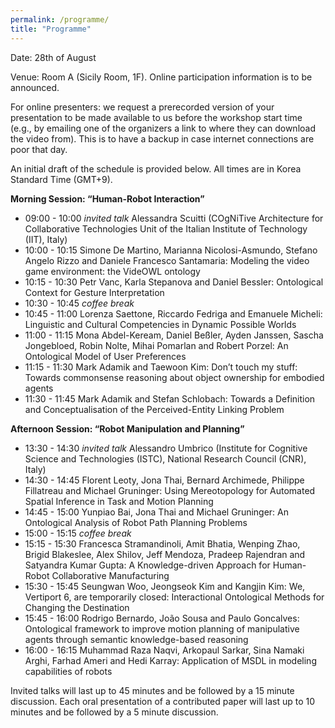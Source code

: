```yaml
---
permalink: /programme/
title: "Programme"
---
```


Date: 28th of August

Venue: Room A (Sicily Room, 1F). Online participation information is to be announced.

For online presenters: we request a prerecorded version of your presentation to be made available to us before the workshop start time (e.g., by emailing one of the organizers a link to where they can download the video from). This is to have a backup in case internet connections are poor that day.

An initial draft of the schedule is provided below. All times are in Korea Standard Time (GMT+9).

**Morning Session: “Human-Robot Interaction”**

- 09:00 - 10:00 *invited talk* Alessandra Scuitti (COgNiTive Architecture for Collaborative Technologies Unit of the Italian Institute of Technology (IIT), Italy)
- 10:00 - 10:15 Simone De Martino, Marianna Nicolosi-Asmundo, Stefano Angelo Rizzo and Daniele Francesco Santamaria: Modeling the video game environment: the VideOWL ontology
- 10:15 - 10:30 Petr Vanc, Karla Stepanova and Daniel Bessler: Ontological Context for Gesture Interpretation
- 10:30 - 10:45 *coffee break*
- 10:45 - 11:00 Lorenza Saettone, Riccardo Fedriga and Emanuele Micheli: Linguistic and Cultural Competencies in Dynamic Possible Worlds
- 11:00 - 11:15 Mona Abdel-Keream, Daniel Beßler, Ayden Janssen, Sascha Jongebloed, Robin Nolte, Mihai Pomarlan and Robert Porzel: An Ontological Model of User Preferences
- 11:15 - 11:30 Mark Adamik and Taewoon Kim: Don’t touch my stuff: Towards commonsense reasoning about object ownership for embodied agents
- 11:30 - 11:45 Mark Adamik and Stefan Schlobach: Towards a Definition and Conceptualisation of the Perceived-Entity Linking Problem

**Afternoon Session: “Robot Manipulation and Planning”**

- 13:30 - 14:30 *invited talk* Alessandro Umbrico (Institute for Cognitive Science and Technologies (ISTC), National Research Council (CNR), Italy)
- 14:30 - 14:45 Florent Leoty, Jona Thai, Bernard Archimede, Philippe Fillatreau and Michael Gruninger: Using Mereotopology for Automated Spatial Inference in Task and Motion Planning
- 14:45 - 15:00 Yunpiao Bai, Jona Thai and Michael Gruninger: An Ontological Analysis of Robot Path Planning Problems
- 15:00 - 15:15 *coffee break*
- 15:15 - 15:30 Francesca Stramandinoli, Amit Bhatia, Wenping Zhao, Brigid Blakeslee, Alex Shilov, Jeff Mendoza, Pradeep Rajendran and Satyandra Kumar Gupta: A Knowledge-driven Approach for Human-Robot Collaborative Manufacturing
- 15:30 - 15:45 Seungwan Woo, Jeongseok Kim and Kangjin Kim: We, Vertiport 6, are temporarily closed: Interactional Ontological Methods for Changing the Destination
- 15:45 - 16:00 Rodrigo Bernardo, João Sousa and Paulo Goncalves: Ontological framework to improve motion planning of manipulative agents through semantic knowledge-based reasoning
- 16:00 - 16:15 Muhammad Raza Naqvi, Arkopaul Sarkar, Sina Namaki Arghi, Farhad Ameri and Hedi Karray: Application of MSDL in modeling capabilities of robots

Invited talks will last up to 45 minutes and be followed by a 15 minute discussion. Each oral presentation of a contributed paper will last up to 10 minutes and be followed by a 5 minute discussion.
